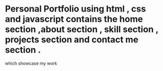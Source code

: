 # Personal Portfolio using html , css and javascript contains the home section ,about section , skill section , projects section and contact me section .
which showcase my work
